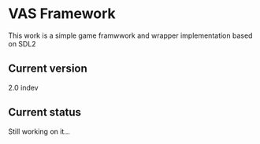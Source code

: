# VAS Framework

This work is a simple game framwwork and wrapper implementation based on SDL2

## Current version
2.0 indev

## Current status
Still working on it...